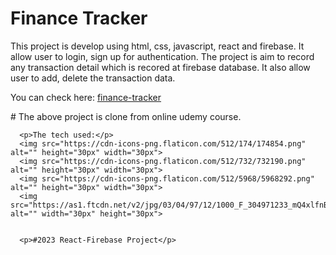   <h1>Finance Tracker</h1>
    <div>
        <p>This project is develop using html, css, javascript, react and firebase. It allow user to login, sign up for authentication. The project is aim to record any transaction detail
            which is recored at firebase database. It also allow user to add, delete the transaction data.
        </p>
    </div>
    <p>You can check here: <a href="https://mymoney-f8cf0.web.app">finance-tracker</a></p>
    <p># The above project is clone from online udemy course.</p>

      <p>The tech used:</p>
      <img src="https://cdn-icons-png.flaticon.com/512/174/174854.png" alt="" height="30px" width="30px">
      <img src="https://cdn-icons-png.flaticon.com/512/732/732190.png" alt="" height="30px" width="30px">
      <img src="https://cdn-icons-png.flaticon.com/512/5968/5968292.png" alt="" height="30px" width="30px">
      <img src="https://as1.ftcdn.net/v2/jpg/03/04/97/12/1000_F_304971233_mQ4xlfnBGSszgzJPYzQnZtWI04ZNmuuP.jpg" alt="" width="30px" height="30px">


      <p>#2023 React-Firebase Project</p>
